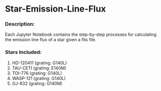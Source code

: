 # Star-Emission-Line-Flux

### Description:
Each Jupyter Notebook contains the step-by-step processes for calculating the emission line flux of a star given a fits file. 

### Stars Included:
1. HD-120411 (grating: G140L)
2. TAU-CETI (grating: E140M)
3. TOI-776 (grating: G140L)
4. WASP-121 (grating: G140L)
5. GJ-832 (grating: G140M)
   
